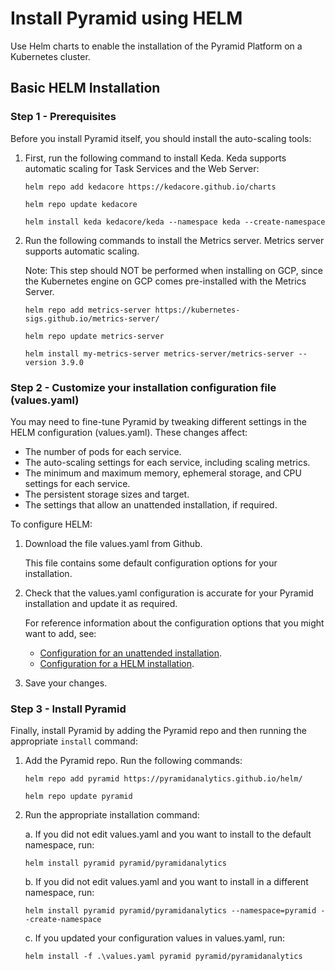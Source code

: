 # Install Pyramid using HELM

Use Helm charts to enable the installation of the Pyramid Platform on a Kubernetes cluster.

## Basic HELM Installation

### Step 1 - Prerequisites

Before you install Pyramid itself, you should install the auto-scaling tools:

1. First, run the following command to install Keda. Keda supports automatic scaling for Task Services and the Web Server:
    
    `helm repo add kedacore https://kedacore.github.io/charts`
    
    `helm repo update kedacore`

    `helm install keda kedacore/keda --namespace keda --create-namespace`

2. Run the following commands to install the Metrics server. Metrics server supports automatic scaling.

    Note: This step should NOT be performed when installing on GCP, since the Kubernetes engine on GCP comes pre-installed with the Metrics Server.

    `helm repo add metrics-server https://kubernetes-sigs.github.io/metrics-server/`

    `helm repo update metrics-server`

    `helm install my-metrics-server metrics-server/metrics-server --version 3.9.0`

### Step 2 - Customize your installation configuration file (values.yaml)
You may need to fine-tune Pyramid by tweaking different settings in the HELM configuration (values.yaml). These changes affect:
- The number of pods for each service.
- The auto-scaling settings for each service, including scaling metrics.
- The minimum and maximum memory, ephemeral storage, and CPU settings for each service.
- The persistent storage sizes and target.
- The settings that allow an unattended installation, if required.

To configure HELM:

1. Download the file values.yaml from Github.
    
    This file contains some default configuration options for your installation.

2. Check that the values.yaml configuration is accurate for your Pyramid installation and update it as required.

    For reference information about the configuration options that you might want to add, see:

   - [Configuration for an unattended installation](Ref_HelmAttrs.md).
   - [Configuration for a HELM installation](Ref_HelmUnattendedAttrs.md).

3. Save your changes.

### Step 3 - Install Pyramid
Finally, install Pyramid by adding the Pyramid repo and then running the appropriate `install` command:

1. Add the Pyramid repo. Run the following commands:

    `helm repo add pyramid https://pyramidanalytics.github.io/helm/`

    `helm repo update pyramid`

2. Run the appropriate installation command:

    a. If you did not edit values.yaml and you want to install to the default namespace, run:

    `helm install pyramid pyramid/pyramidanalytics`

   b. If you did not edit values.yaml and you want to install in a different namespace, run:

    `helm install pyramid pyramid/pyramidanalytics --namespace=pyramid --create-namespace`

    c. If you updated your configuration values in values.yaml, run:

    `helm install -f .\values.yaml pyramid pyramid/pyramidanalytics`

